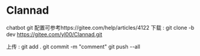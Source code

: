 # Clannad
chatbot
git 配置可参考https://gitee.com/help/articles/4122
下载
:	git clone -b dev https://gitee.com/yl00/Clannad.git

上传
:	git add .
	git commit -m "comment"
	git push --all
